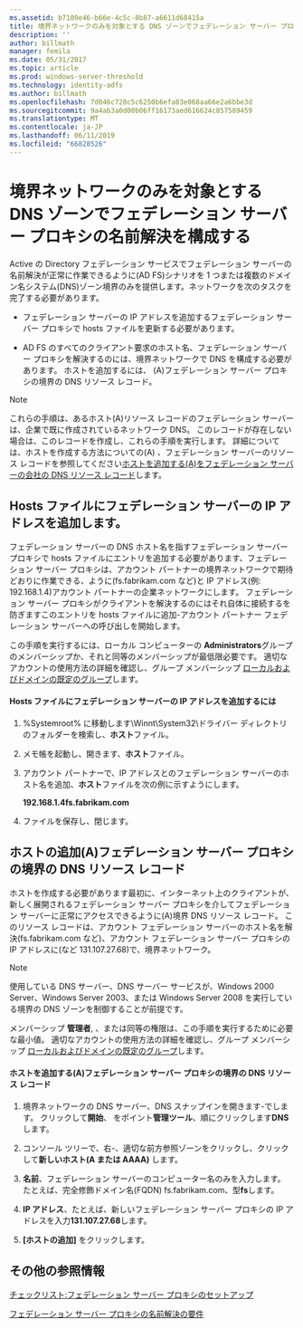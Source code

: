```yaml
---
ms.assetid: b7109e46-b66e-4c5c-8b87-a6611d68415a
title: 境界ネットワークのみを対象とする DNS ゾーンでフェデレーション サーバー プロキシの名前解決を構成する
description: ''
author: billmath
manager: femila
ms.date: 05/31/2017
ms.topic: article
ms.prod: windows-server-threshold
ms.technology: identity-adfs
ms.author: billmath
ms.openlocfilehash: 7d046c720c5c6250b6efa03e068aa66e2a6bbe3d
ms.sourcegitcommit: 9a4ab3a0d00b06ff16173aed616624c857589459
ms.translationtype: MT
ms.contentlocale: ja-JP
ms.lasthandoff: 06/11/2019
ms.locfileid: "66828526"
---
```

# <a name="configure-name-resolution-for-a-federation-server-proxy-in-a-dns-zone-that-serves-only-the-perimeter-network"></a>境界ネットワークのみを対象とする DNS ゾーンでフェデレーション サーバー プロキシの名前解決を構成する


Active の Directory フェデレーション サービスでフェデレーション サーバーの名前解決が正常に作業できるように\(AD FS\)シナリオを 1 つまたは複数のドメイン名システム\(DNS\)ゾーン境界のみを提供します。ネットワークを次のタスクを完了する必要があります。  
  
-   フェデレーション サーバーの IP アドレスを追加するフェデレーション サーバー プロキシで hosts ファイルを更新する必要があります。  
  
-   AD FS のすべてのクライアント要求のホスト名、フェデレーション サーバー プロキシを解決するのには、境界ネットワークで DNS を構成する必要があります。 ホストを追加するには、 \(A\)フェデレーション サーバー プロキシの境界の DNS リソース レコード。  
  
> [!NOTE]  
> これらの手順は、あるホスト\(A\)リソース レコードのフェデレーション サーバーは、企業で既に作成されているネットワーク DNS。 このレコードが存在しない場合は、このレコードを作成し、これらの手順を実行します。 詳細については、ホストを作成する方法についての\(A\) 、フェデレーション サーバーのリソース レコードを参照してください[ホストを追加する&#40;A&#41;をフェデレーション サーバーの会社の DNS リソース レコード](Add-a-Host--A--Resource-Record-to-Corporate-DNS-for-a-Federation-Server.md)します。  
  
## <a name="add-the-ip-address-of-a-federation-server-to-the-hosts-file"></a>Hosts ファイルにフェデレーション サーバーの IP アドレスを追加します。  
フェデレーション サーバーの DNS ホスト名を指すフェデレーション サーバー プロキシで hosts ファイルにエントリを追加する必要があります、フェデレーション サーバー プロキシは、アカウント パートナーの境界ネットワークで期待どおりに作業できる、ように\(fs.fabrikam.com など\)と IP アドレス\(例: 192.168.1.4\)アカウント パートナーの企業ネットワークにします。 フェデレーション サーバー プロキシがクライアントを解決するのにはそれ自体に接続するを防ぎますこのエントリを hosts ファイルに追加\-アカウント パートナー フェデレーション サーバーへの呼び出しを開始します。  
  
この手順を実行するには、ローカル コンピューターの **Administrators**グループのメンバーシップか、それと同等のメンバーシップが最低限必要です。  適切なアカウントの使用方法の詳細を確認し、グループ メンバーシップ [ローカルおよびドメインの既定のグループ](https://go.microsoft.com/fwlink/?LinkId=83477)します。   
  
#### <a name="to-add-the-ip-address-of-a-federation-server-to-the-hosts-file"></a>Hosts ファイルにフェデレーション サーバーの IP アドレスを追加するには  
  
1.  %Systemroot% に移動します\\Winnt\\System32\\ドライバー ディレクトリのフォルダーを検索し、**ホスト**ファイル。  
  
2.  メモ帳を起動し、開きます、**ホスト**ファイル。  
  
3.  アカウント パートナーで、IP アドレスとのフェデレーション サーバーのホスト名を追加、**ホスト**ファイルを次の例に示すようにします。  
  
    **192.168.1.4fs.fabrikam.com**  
  
4.  ファイルを保存し、閉じます。  
  
## <a name="add-a-host-a-resource-record-to-perimeter-dns-for-a-federation-server-proxy"></a>ホストの追加\(A\)フェデレーション サーバー プロキシの境界の DNS リソース レコード  
ホストを作成する必要があります最初に、インターネット上のクライアントが、新しく展開されるフェデレーション サーバー プロキシを介してフェデレーション サーバーに正常にアクセスできるように\(A\)境界 DNS リソース レコード。 このリソース レコードは、アカウント フェデレーション サーバーのホスト名を解決\(fs.fabrikam.com など\)、アカウント フェデレーション サーバー プロキシの IP アドレスに\(など 131.107.27.68\)で、境界ネットワーク。  
  
> [!NOTE]  
> 使用している DNS サーバー、DNS サーバー サービスが、Windows 2000 Server、Windows Server 2003、または Windows Server 2008 を実行している境界の DNS ゾーンを制御することが前提です。  
  
メンバーシップ **管理者**, 、または同等の権限は、この手順を実行するために必要な最小値。  適切なアカウントの使用方法の詳細を確認し、グループ メンバーシップ [ローカルおよびドメインの既定のグループ](https://go.microsoft.com/fwlink/?LinkId=83477)します。   
  
#### <a name="to-add-a-host-a-resource-record-to-perimeter-dns-for-a-federation-server-proxy"></a>ホストを追加する\(A\)フェデレーション サーバー プロキシの境界の DNS リソース レコード  
  
1.  境界ネットワークの DNS サーバー、DNS スナップインを開きます\-でします。 クリックして**開始**、 をポイント**管理ツール**、順にクリックします**DNS**します。  
  
2.  コンソール ツリーで、右\-、適切な前方参照ゾーンをクリックし、クリックして**新しいホスト\(A または AAAA\)** します。  
  
3.  **名前**、フェデレーション サーバーのコンピューター名のみを入力します。 たとえば、完全修飾ドメイン名\(FQDN\) fs.fabrikam.com、型**fs**します。  
  
4.  **IP アドレス**、たとえば、新しいフェデレーション サーバー プロキシの IP アドレスを入力**131.107.27.68**します。  
  
5.  **[ホストの追加]** をクリックします。  
  
## <a name="additional-references"></a>その他の参照情報  
[チェックリスト:フェデレーション サーバー プロキシのセットアップ](Checklist--Setting-Up-a-Federation-Server-Proxy.md)  
  
[フェデレーション サーバー プロキシの名前解決の要件](https://technet.microsoft.com/library/dd807055.aspx)  
  

